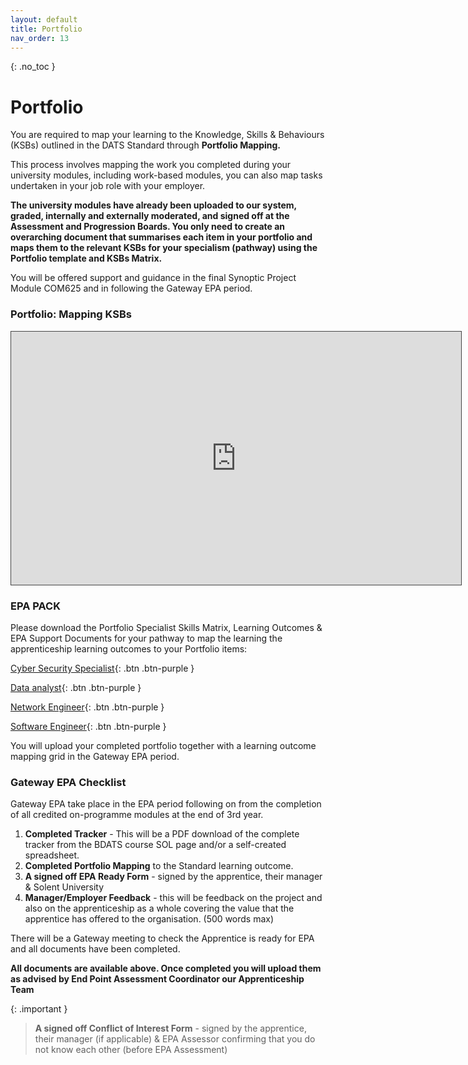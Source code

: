 ```yaml
---
layout: default
title: Portfolio
nav_order: 13
---
```


{: .no_toc }

# Portfolio

You are required to map your learning to the Knowledge, Skills & Behaviours (KSBs) outlined in the DATS Standard through **Portfolio Mapping.**

This process involves mapping the work you completed during your university modules, including work-based modules, you can also map tasks undertaken in your job role with your employer.


**The university modules have already been uploaded to our system, graded, internally and externally moderated, and signed off at the Assessment and Progression Boards. You only need to create an overarching document that summarises each item in your portfolio and maps them to the relevant KSBs for your specialism (pathway) using the Portfolio template and KSBs Matrix.**


You will be offered support and guidance in the final Synoptic Project Module COM625 and in following the Gateway EPA period.

### Portfolio: Mapping KSBs

<iframe src="https://solent.cloud.panopto.eu/Panopto/Pages/Embed.aspx?id=5aec8018-58b8-49c7-868c-aeb700ccb796&autoplay=false&offerviewer=true&showtitle=true&showbrand=true&captions=true&interactivity=all" height="405" width="720" style="border: 1px solid #464646;" allowfullscreen allow="autoplay"></iframe>

### EPA PACK
Please download the Portfolio Specialist Skills Matrix, Learning Outcomes  & EPA Support Documents for your pathway to map the learning the apprenticeship learning outcomes to your Portfolio items:

[Cyber Security Specialist](https://github.com/martinsolent/bdats/raw/refs/heads/main/docs/info/EPA_PACKS_2024/Cyber_Security_Specialist_2024.zip){: .btn .btn-purple } 

[Data analyst](https://github.com/martinsolent/bdats/raw/refs/heads/main/docs/info/EPA_PACKS_2024/Data_Analyst_2024.zip){: .btn .btn-purple } 

[Network Engineer](https://github.com/martinsolent/bdats/raw/refs/heads/main/docs/info/EPA_PACKS_2024/Network_Engineer_2024.zip){: .btn .btn-purple } 

[Software Engineer](https://github.com/martinsolent/bdats/raw/refs/heads/main/docs/info/EPA_PACKS_2024/Software_Engineer_2024.zip){: .btn .btn-purple } 


You will upload your completed portfolio together with a learning outcome mapping grid in the Gateway EPA period.
### Gateway EPA Checklist

Gateway EPA take place in the EPA period following on from the completion of all credited on-programme modules at the end of 3rd year.


1. **Completed Tracker** - This will be a PDF download of the complete tracker from the BDATS course SOL page and/or a self-created spreadsheet.
1. **Completed Portfolio Mapping** to the Standard learning outcome.
1. **A signed off EPA Ready Form** - signed by the apprentice, their manager & Solent University
1. **Manager/Employer Feedback** - this will be feedback on the project and also on the apprenticeship as a whole covering the value that the apprentice has offered to the organisation. (500 words max)

There will be a Gateway meeting to check the Apprentice is ready for EPA and all documents have been completed.

**All documents are available above. Once completed you will upload them as advised by End Point Assessment Coordinator our Apprenticeship Team**

{: .important } 

> **A signed off Conflict of Interest Form** - signed by the apprentice, their manager (if applicable) & EPA Assessor confirming that you do not know each other (before EPA Assessment)
